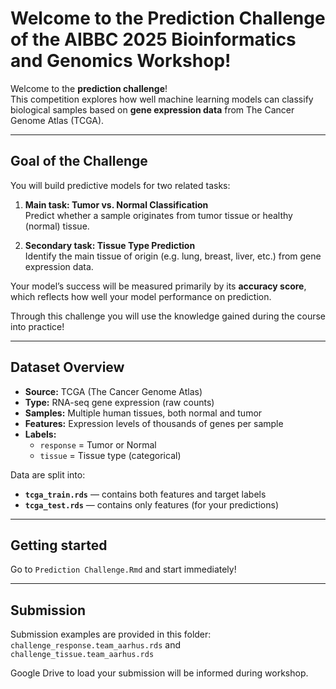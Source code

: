 # Welcome to the Prediction Challenge of the AIBBC 2025 Bioinformatics and Genomics Workshop!

Welcome to the **prediction challenge**!  
This competition explores how well machine learning models can classify biological samples based on **gene expression data** from The Cancer Genome Atlas (TCGA).


---

## Goal of the Challenge

You will build predictive models for two related tasks:

1. **Main task: Tumor vs. Normal Classification**  
   Predict whether a sample originates from tumor tissue or healthy (normal) tissue.

2. **Secondary task: Tissue Type Prediction**  
   Identify the main tissue of origin (e.g. lung, breast, liver, etc.) from gene expression data.

Your model’s success will be measured primarily by its **accuracy score**, which reflects how well your model performance on prediction.

Through this challenge you will use the knowledge gained during the course into practice!


---

## Dataset Overview

- **Source:** TCGA (The Cancer Genome Atlas)  
- **Type:** RNA-seq gene expression (raw counts)  
- **Samples:** Multiple human tissues, both normal and tumor  
- **Features:** Expression levels of thousands of genes per sample  
- **Labels:**
  - `response` = Tumor or Normal  
  - `tissue` = Tissue type (categorical)

Data are split into:
- **`tcga_train.rds`** — contains both features and target labels  
- **`tcga_test.rds`** — contains only features (for your predictions)

---

## Getting started

Go to `Prediction Challenge.Rmd` and start immediately!

---

## Submission

Submission examples are provided in this folder: `challenge_response.team_aarhus.rds` and `challenge_tissue.team_aarhus.rds`

Google Drive to load your submission will be informed during workshop.